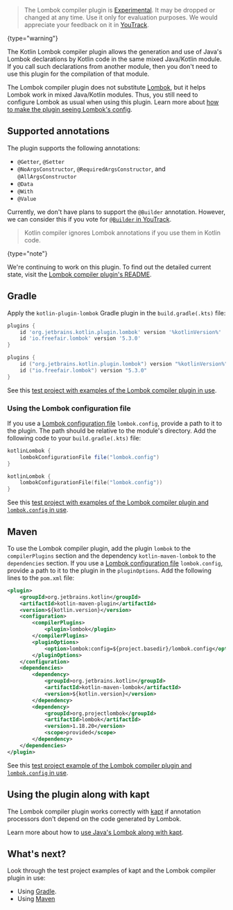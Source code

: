 [//]: # (title: Lombok compiler plugin)

> The Lombok compiler plugin is [Experimental](components-stability.md).
> It may be dropped or changed at any time. Use it only for evaluation purposes.
> We would appreciate your feedback on it in [YouTrack](https://youtrack.jetbrains.com/issue/KT-7112).
>
{type="warning"}

The Kotlin Lombok compiler plugin allows the generation and use of Java's Lombok declarations by Kotlin code 
in the same mixed Java/Kotlin module.
If you call such declarations from another module, then you don't need to use this plugin for the compilation of 
that module.

The Lombok compiler plugin does not substitute [Lombok](https://projectlombok.org/), but it helps Lombok work in mixed Java/Kotlin modules.
Thus, you still need to configure Lombok as usual when using this plugin. 
Learn more about [how to make the plugin seeing Lombok's config](#using-the-lombok-configuration-file).

## Supported annotations

The plugin supports the following annotations:
* `@Getter`, `@Setter`
* `@NoArgsConstructor`, `@RequiredArgsConstructor`, and `@AllArgsConstructor`
* `@Data`
* `@With`
* `@Value`

Currently, we don't have plans to support the `@Builder` annotation. However, we can consider this if you vote
for [`@Builder` in YouTrack](https://youtrack.jetbrains.com/issue/KT-46959).

> Kotlin compiler ignores Lombok annotations if you use them in Kotlin code.
>
{type="note"}

We're continuing to work on this plugin. To find out the detailed current state, visit the [Lombok compiler plugin's README](https://github.com/JetBrains/kotlin/blob/master/plugins/lombok/lombok-compiler-plugin/README.md).

## Gradle

Apply the `kotlin-plugin-lombok` Gradle plugin in the `build.gradle(.kts)` file:

<tabs>

```groovy
plugins {
    id 'org.jetbrains.kotlin.plugin.lombok' version '%kotlinVersion%'
    id 'io.freefair.lombok' version '5.3.0'
}
```

```kotlin
plugins {
    id ("org.jetbrains.kotlin.plugin.lombok") version "%kotlinVersion%"
    id ("io.freefair.lombok") version "5.3.0"
}
```

</tabs>

See this [test project with examples of the Lombok compiler plugin in use](https://github.com/kotlin-hands-on/kotlin-lombok-examples/tree/master/kotlin_lombok_gradle/nokapt).

### Using the Lombok configuration file

If you use a [Lombok configuration file](https://projectlombok.org/features/configuration) `lombok.config`,
provide a path to it to the plugin. The path should be relative to the module's directory. 
Add the following code to your `build.gradle(.kts)` file:

<tabs>

```groovy
kotlinLombok {
    lombokConfigurationFile file("lombok.config")
}
```

```kotlin
kotlinLombok {
    lombokConfigurationFile(file("lombok.config"))
}
```

</tabs>

See this [test project with examples of the Lombok compiler plugin and `lombok.config` in use](https://github.com/kotlin-hands-on/kotlin-lombok-examples/tree/master/kotlin_lombok_gradle/withconfig).

## Maven

To use the Lombok compiler plugin, add the plugin `lombok` to the `compilerPlugins` section and the dependency 
`kotlin-maven-lombok` to the `dependencies` section. 
If you use a [Lombok configuration file](https://projectlombok.org/features/configuration) `lombok.config`,
provide a path to it to the plugin in the `pluginOptions`. Add the following lines to the `pom.xml` file:

```xml
<plugin>
    <groupId>org.jetbrains.kotlin</groupId>
    <artifactId>kotlin-maven-plugin</artifactId>
    <version>${kotlin.version}</version>
    <configuration>
        <compilerPlugins>
            <plugin>lombok</plugin>
        </compilerPlugins>
        <pluginOptions>
            <option>lombok:config=${project.basedir}/lombok.config</option>
        </pluginOptions>
    </configuration>
    <dependencies>
        <dependency>
            <groupId>org.jetbrains.kotlin</groupId>
            <artifactId>kotlin-maven-lombok</artifactId>
            <version>${kotlin.version}</version>
        </dependency>
        <dependency>
            <groupId>org.projectlombok</groupId>
            <artifactId>lombok</artifactId>
            <version>1.18.20</version>
            <scope>provided</scope>
        </dependency>
    </dependencies>
</plugin>
```

See this [test project example of the Lombok compiler plugin and `lombok.config` in use](https://github.com/kotlin-hands-on/kotlin-lombok-examples/tree/master/kotlin_lombok_maven/nokapt).

## Using the plugin along with kapt

The Lombok compiler plugin works correctly with [kapt](kapt.md) if annotation processors don't depend on the code generated by Lombok.

Learn more about how to [use Java's Lombok along with kapt](java-interop.md#using-lombok-along-with-kapt).

## What's next?

Look through the test project examples of kapt and the Lombok compiler plugin in use:
* Using [Gradle](https://github.com/JetBrains/kotlin/tree/master/libraries/tools/kotlin-gradle-plugin-integration-tests/src/test/resources/testProject/lombokProject/yeskapt).
* Using [Maven](https://github.com/kotlin-hands-on/kotlin-lombok-examples/tree/master/kotlin_lombok_maven/yeskapt)